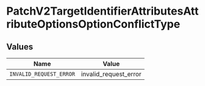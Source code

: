 # PatchV2TargetIdentifierAttributesAttributeOptionsOptionConflictType


## Values

| Name                    | Value                   |
| ----------------------- | ----------------------- |
| `INVALID_REQUEST_ERROR` | invalid_request_error   |